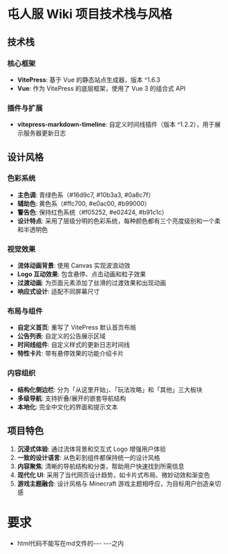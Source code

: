 # 屯人服 Wiki 项目技术栈与风格

## 技术栈

### 核心框架
- **VitePress**: 基于 Vue 的静态站点生成器，版本 ^1.6.3
- **Vue**: 作为 VitePress 的底层框架，使用了 Vue 3 的组合式 API

### 插件与扩展
- **vitepress-markdown-timeline**: 自定义时间线插件（版本 ^1.2.2），用于展示服务器更新日志

## 设计风格

### 色彩系统
- **主色调**: 青绿色系（#16d9c7, #10b3a3, #0a8c7f）
- **辅助色**: 黄色系（#ffc700, #e0ac00, #b99000）
- **警告色**: 保持红色系统（#f05252, #e02424, #b91c1c）
- **设计特点**: 采用了层级分明的色彩系统，每种颜色都有三个亮度级别和一个柔和半透明色

### 视觉效果
- **流体动画背景**: 使用 Canvas 实现波浪动效
- **Logo 互动效果**: 包含悬停、点击动画和粒子效果
- **过渡动画**: 为页面元素添加了丝滑的过渡效果和出现动画
- **响应式设计**: 适配不同屏幕尺寸

### 布局与组件
- **自定义首页**: 重写了 VitePress 默认首页布局
- **公告列表**: 自定义的公告展示区域
- **时间线组件**: 自定义样式的更新日志时间线
- **特性卡片**: 带有悬停效果的功能介绍卡片

### 内容组织
- **结构化侧边栏**: 分为「从这里开始」、「玩法攻略」和「其他」三大板块
- **多级导航**: 支持折叠/展开的嵌套导航结构
- **本地化**: 完全中文化的界面和提示文本

## 项目特色

1. **沉浸式体验**: 通过流体背景和交互式 Logo 增强用户体验
2. **一致的设计语言**: 从色彩到组件都保持统一的设计风格
3. **内容聚焦**: 清晰的导航结构和分类，帮助用户快速找到所需信息
4. **现代化 UI**: 采用了当代网页设计趋势，如卡片式布局、微妙动效和渐变色
5. **游戏主题融合**: 设计风格与 Minecraft 游戏主题相呼应，为目标用户创造亲切感

# 要求
- html代码不能写在md文件的--- ---之内